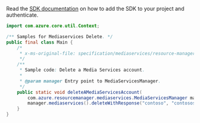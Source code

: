 Read the [SDK documentation](https://github.com/Azure/azure-sdk-for-java/blob/azure-resourcemanager-mediaservices_1.1.0-beta.3/sdk/mediaservices/azure-resourcemanager-mediaservices/README.md) on how to add the SDK to your project and authenticate.

```java
import com.azure.core.util.Context;

/** Samples for Mediaservices Delete. */
public final class Main {
    /*
     * x-ms-original-file: specification/mediaservices/resource-manager/Microsoft.Media/stable/2021-06-01/examples/accounts-delete.json
     */
    /**
     * Sample code: Delete a Media Services account.
     *
     * @param manager Entry point to MediaServicesManager.
     */
    public static void deleteAMediaServicesAccount(
        com.azure.resourcemanager.mediaservices.MediaServicesManager manager) {
        manager.mediaservices().deleteWithResponse("contoso", "contososports", Context.NONE);
    }
}
```
